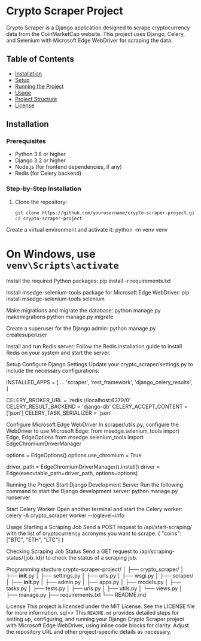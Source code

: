 # Crypto Scraper Project

Crypto Scraper is a Django application designed to scrape cryptocurrency data from the CoinMarketCap website. This project uses Django, Celery, and Selenium with Microsoft Edge WebDriver for scraping the data.

## Table of Contents

- [Installation](#installation)
- [Setup](#setup)
- [Running the Project](#running-the-project)
- [Usage](#usage)
- [Project Structure](#project-structure)
- [License](#license)

## Installation

### Prerequisites

- Python 3.8 or higher
- Django 3.2 or higher
- Node.js (for frontend dependencies, if any)
- Redis (for Celery backend)

### Step-by-Step Installation

1. Clone the repository:
   ```bash
   git clone https://github.com/yourusername/crypto-scraper-project.git
   cd crypto-scraper-project

Create a virtual environment and activate it:
python -m venv venv
# On Windows, use `venv\Scripts\activate`

Install the required Python packages:
pip install -r requirements.txt

Install msedge-selenium-tools package for Microsoft Edge WebDriver:
pip install msedge-selenium-tools selenium

Make migrations and migrate the database:
python manage.py makemigrations
python manage.py migrate

Create a superuser for the Django admin:
python manage.py createsuperuser

Install and run Redis server:
Follow the Redis installation guide to install Redis on your system and start the server.

Setup
Configure Django Settings
Update your crypto_scraper/settings.py to include the necessary configurations:

INSTALLED_APPS = [
    ...
    'scraper',
    'rest_framework',
    'django_celery_results',
]

CELERY_BROKER_URL = 'redis://localhost:6379/0'
CELERY_RESULT_BACKEND = 'django-db'
CELERY_ACCEPT_CONTENT = ['json']
CELERY_TASK_SERIALIZER = 'json'

Configure Microsoft Edge WebDriver
In scraper/utils.py, configure the WebDriver to use Microsoft Edge:
from msedge.selenium_tools import Edge, EdgeOptions
from msedge.selenium_tools import EdgeChromiumDriverManager

options = EdgeOptions()
options.use_chromium = True

driver_path = EdgeChromiumDriverManager().install()
driver = Edge(executable_path=driver_path, options=options)

Running the Project
Start Django Development Server
Run the following command to start the Django development server:
python manage.py runserver

Start Celery Worker
Open another terminal and start the Celery worker:
celery -A crypto_scraper worker --loglevel=info

Usage
Starting a Scraping Job
Send a POST request to /api/start-scraping/ with the list of cryptocurrency acronyms you want to scrape.
{
    "coins": ["BTC", "ETH", "LTC"]
}

Checking Scraping Job Status
Send a GET request to /api/scraping-status/{job_id}/ to check the status of a scraping job.

Programming stucture
crypto-scraper-project/
│
├── crypto_scraper/
│   ├── __init__.py
│   ├── settings.py
│   ├── urls.py
│   ├── wsgi.py
│
├── scraper/
│   ├── __init__.py
│   ├── admin.py
│   ├── apps.py
│   ├── models.py
│   ├── tasks.py
│   ├── tests.py
│   ├── urls.py
│   ├── utils.py
│   └── views.py
│
├── manage.py
├── requirements.txt
└── README.md

License
This project is licensed under the MIT License. See the LICENSE file for more information.
sql>>
This `README.md` provides detailed steps for setting up, configuring, and running your Django Crypto Scraper project with Microsoft Edge WebDriver, using inline code blocks for clarity. Adjust the repository URL and other project-specific details as necessary.

